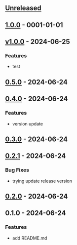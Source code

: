 <a name="unreleased"></a>
## [Unreleased]


<a name="1.0.0"></a>
## [1.0.0] - 0001-01-01

<a name="v1.0.0"></a>
## [v1.0.0] - 2024-06-25
### Features
- test


<a name="0.5.0"></a>
## [0.5.0] - 2024-06-24

<a name="0.4.0"></a>
## [0.4.0] - 2024-06-24
### Features
- version update


<a name="0.3.0"></a>
## [0.3.0] - 2024-06-24

<a name="0.2.1"></a>
## [0.2.1] - 2024-06-24
### Bug Fixes
- trying update release version


<a name="0.2.0"></a>
## [0.2.0] - 2024-06-24

<a name="0.1.0"></a>
## 0.1.0 - 2024-06-24
### Features
- add README.md


[Unreleased]: https://github.com/Rodin-Anatoliy/mymath/compare/1.0.0...HEAD
[1.0.0]: https://github.com/Rodin-Anatoliy/mymath/compare/v1.0.0...1.0.0
[v1.0.0]: https://github.com/Rodin-Anatoliy/mymath/compare/0.5.0...v1.0.0
[0.5.0]: https://github.com/Rodin-Anatoliy/mymath/compare/0.4.0...0.5.0
[0.4.0]: https://github.com/Rodin-Anatoliy/mymath/compare/0.3.0...0.4.0
[0.3.0]: https://github.com/Rodin-Anatoliy/mymath/compare/0.2.1...0.3.0
[0.2.1]: https://github.com/Rodin-Anatoliy/mymath/compare/0.2.0...0.2.1
[0.2.0]: https://github.com/Rodin-Anatoliy/mymath/compare/0.1.0...0.2.0
